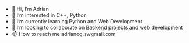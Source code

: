 - 👋 Hi, I’m Adrian
- 👀 I’m interested in C++, Python
- 🌱 I’m currently learning Python and Web Development
- 💞️ I’m looking to collaborate on Backend projects and web development
- 📫 How to reach me adrianog.sw<at>gmail.com

<!---
elfus/elfus is a ✨ special ✨ repository because its `README.md` (this file) appears on your GitHub profile.
You can click the Preview link to take a look at your changes.
--->
